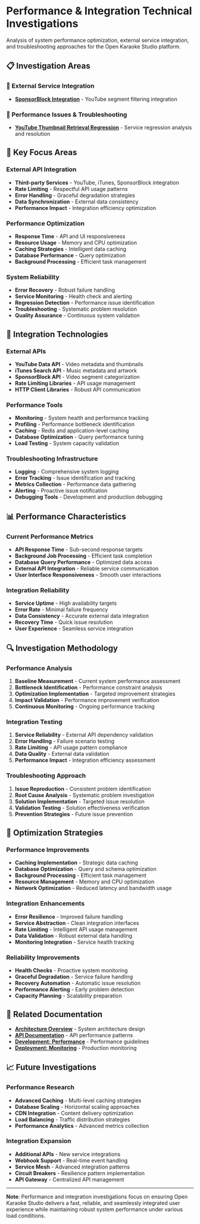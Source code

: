 # Performance & Integration Technical Investigations

Analysis of system performance optimization, external service integration, and troubleshooting approaches for the Open Karaoke Studio platform.

## 📋 Investigation Areas

### 🔌 External Service Integration
- **[SponsorBlock Integration](015-sponsorblock-integration.md)** - YouTube segment filtering integration

### 🐛 Performance Issues & Troubleshooting
- **[YouTube Thumbnail Retrieval Regression](youtube-thumbnail-retrieval-regression.md)** - Service regression analysis and resolution

## 🎯 Key Focus Areas

### External API Integration
- **Third-party Services** - YouTube, iTunes, SponsorBlock integration
- **Rate Limiting** - Respectful API usage patterns
- **Error Handling** - Graceful degradation strategies
- **Data Synchronization** - External data consistency
- **Performance Impact** - Integration efficiency optimization

### Performance Optimization
- **Response Time** - API and UI responsiveness
- **Resource Usage** - Memory and CPU optimization
- **Caching Strategies** - Intelligent data caching
- **Database Performance** - Query optimization
- **Background Processing** - Efficient task management

### System Reliability
- **Error Recovery** - Robust failure handling
- **Service Monitoring** - Health check and alerting
- **Regression Detection** - Performance issue identification
- **Troubleshooting** - Systematic problem resolution
- **Quality Assurance** - Continuous system validation

## 🔧 Integration Technologies

### External APIs
- **YouTube Data API** - Video metadata and thumbnails
- **iTunes Search API** - Music metadata and artwork
- **SponsorBlock API** - Video segment categorization
- **Rate Limiting Libraries** - API usage management
- **HTTP Client Libraries** - Robust API communication

### Performance Tools
- **Monitoring** - System health and performance tracking
- **Profiling** - Performance bottleneck identification
- **Caching** - Redis and application-level caching
- **Database Optimization** - Query performance tuning
- **Load Testing** - System capacity validation

### Troubleshooting Infrastructure
- **Logging** - Comprehensive system logging
- **Error Tracking** - Issue identification and tracking
- **Metrics Collection** - Performance data gathering
- **Alerting** - Proactive issue notification
- **Debugging Tools** - Development and production debugging

## 📊 Performance Characteristics

### Current Performance Metrics
- **API Response Time** - Sub-second response targets
- **Background Job Processing** - Efficient task completion
- **Database Query Performance** - Optimized data access
- **External API Integration** - Reliable service communication
- **User Interface Responsiveness** - Smooth user interactions

### Integration Reliability
- **Service Uptime** - High availability targets
- **Error Rate** - Minimal failure frequency
- **Data Consistency** - Accurate external data integration
- **Recovery Time** - Quick issue resolution
- **User Experience** - Seamless service integration

## 🔍 Investigation Methodology

### Performance Analysis
1. **Baseline Measurement** - Current system performance assessment
2. **Bottleneck Identification** - Performance constraint analysis
3. **Optimization Implementation** - Targeted improvement strategies
4. **Impact Validation** - Performance improvement verification
5. **Continuous Monitoring** - Ongoing performance tracking

### Integration Testing
1. **Service Reliability** - External API dependency validation
2. **Error Handling** - Failure scenario testing
3. **Rate Limiting** - API usage pattern compliance
4. **Data Quality** - External data validation
5. **Performance Impact** - Integration efficiency assessment

### Troubleshooting Approach
1. **Issue Reproduction** - Consistent problem identification
2. **Root Cause Analysis** - Systematic problem investigation
3. **Solution Implementation** - Targeted issue resolution
4. **Validation Testing** - Solution effectiveness verification
5. **Prevention Strategies** - Future issue prevention

## 🚀 Optimization Strategies

### Performance Improvements
- **Caching Implementation** - Strategic data caching
- **Database Optimization** - Query and schema optimization
- **Background Processing** - Efficient task management
- **Resource Management** - Memory and CPU optimization
- **Network Optimization** - Reduced latency and bandwidth usage

### Integration Enhancements
- **Error Resilience** - Improved failure handling
- **Service Abstraction** - Clean integration interfaces
- **Rate Limiting** - Intelligent API usage management
- **Data Validation** - Robust external data handling
- **Monitoring Integration** - Service health tracking

### Reliability Improvements
- **Health Checks** - Proactive system monitoring
- **Graceful Degradation** - Service failure handling
- **Recovery Automation** - Automatic issue resolution
- **Performance Alerting** - Early problem detection
- **Capacity Planning** - Scalability preparation

## 🔗 Related Documentation

- **[Architecture Overview](../../architecture/README.md)** - System architecture design
- **[API Documentation](../../api/README.md)** - API performance patterns
- **[Development: Performance](../../development/reference/performance.md)** - Performance guidelines
- **[Deployment: Monitoring](../../deployment/monitoring.md)** - Production monitoring

## 📈 Future Investigations

### Performance Research
- **Advanced Caching** - Multi-level caching strategies
- **Database Scaling** - Horizontal scaling approaches
- **CDN Integration** - Content delivery optimization
- **Load Balancing** - Traffic distribution strategies
- **Performance Analytics** - Advanced metrics collection

### Integration Expansion
- **Additional APIs** - New service integrations
- **Webhook Support** - Real-time event handling
- **Service Mesh** - Advanced integration patterns
- **Circuit Breakers** - Resilience pattern implementation
- **API Gateway** - Centralized API management

---

**Note**: Performance and integration investigations focus on ensuring Open Karaoke Studio delivers a fast, reliable, and seamlessly integrated user experience while maintaining robust system performance under various load conditions.
